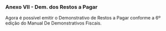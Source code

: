 ### **Anexo VII - Dem. dos Restos a Pagar**

Agora é possível emitir o Demonstrativo de Restos a Pagar  conforme a 6º edição do Manual De Demonstrativos Fiscais. 